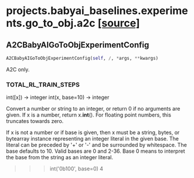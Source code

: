# projects.babyai_baselines.experiments.go_to_obj.a2c [[source]](https://github.com/allenai/embodied-rl/tree/master/projects/babyai_baselines/experiments/go_to_obj/a2c.py)

## A2CBabyAIGoToObjExperimentConfig
```python
A2CBabyAIGoToObjExperimentConfig(self, /, *args, **kwargs)
```
A2C only.
### TOTAL_RL_TRAIN_STEPS
int([x]) -> integer
int(x, base=10) -> integer

Convert a number or string to an integer, or return 0 if no arguments
are given.  If x is a number, return x.__int__().  For floating point
numbers, this truncates towards zero.

If x is not a number or if base is given, then x must be a string,
bytes, or bytearray instance representing an integer literal in the
given base.  The literal can be preceded by '+' or '-' and be surrounded
by whitespace.  The base defaults to 10.  Valid bases are 0 and 2-36.
Base 0 means to interpret the base from the string as an integer literal.
>>> int('0b100', base=0)
4
